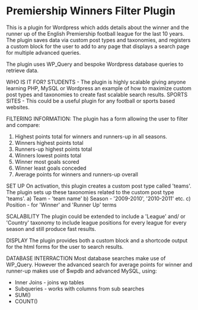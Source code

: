 # Premiership Winners Filter Plugin
This is a plugin for Wordpress which adds details about the winner and the runner up of the English Premiership football league for the last 10 years.
The plugin saves data via custom post types and taxonomies, and registers a custom block for the user to add to any page that displays a search page for multiple advanced queries.

The plugin uses WP_Query and bespoke Wordpress database queries to retrieve data.

WHO IS IT FOR? 
STUDENTS - The plugin is highly scalable giving anyone learning PHP, MySQL or Wordpress an example of how to maximize custom post types and taxonomies to create fast scalable search results.
SPORTS SITES - This could be a useful plugin for any football or sports based websites.

FILTERING INFORMATION:
The plugin has a form allowing the user to filter and compare:
1. Highest points total for winners and runners-up in all seasons.
2. Winners highest points total
3. Runners-up highest points total
4. Winners lowest points total
5. Winner most goals scored
6. Winner least goals conceded
7. Average points for winners and runners-up overall

SET UP
On activation, this plugin creates a custom post type called 'teams'.
The plugin sets up these taxonomies related to the custom post type 'teams'.
a) Team - 'team name'
b) Season - '2009-2010', '2010-2011' etc.
c) Position - for 'Winner' and 'Runner Up' terms

SCALABILITY
The plugin could be extended to include a 'League' and/ or 'Country' taxonomy to include league positions for every league for every season and still produce fast results.

DISPLAY
The plugin provides both a custom block and a shortcode output for the html forms for the user to search results.

DATABASE INTERRACTION
Most database searches make use of WP_Query. However the advanced search for average points 
for winner and runner-up makes use of $wpdb and advanced MySQL, using:
- Inner Joins - joins wp tables
- Subqueries - works with columns from sub searches
- SUM()
- COUNT()





